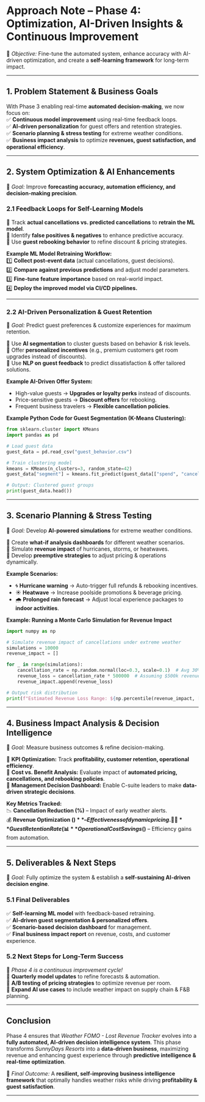 # **Approach Note – Phase 4: Optimization, AI-Driven Insights & Continuous Improvement**  
📌 *Objective:* Fine-tune the automated system, enhance accuracy with AI-driven optimization, and create a **self-learning framework** for long-term impact.  

---

## **1. Problem Statement & Business Goals**  
With Phase 3 enabling real-time **automated decision-making**, we now focus on:  
✅ **Continuous model improvement** using real-time feedback loops.  
✅ **AI-driven personalization** for guest offers and retention strategies.  
✅ **Scenario planning & stress testing** for extreme weather conditions.  
✅ **Business impact analysis** to optimize **revenues, guest satisfaction, and operational efficiency**.  

---

## **2. System Optimization & AI Enhancements**  
📌 *Goal:* Improve **forecasting accuracy, automation efficiency, and decision-making precision**.  

### **2.1 Feedback Loops for Self-Learning Models**  
🔹 Track **actual cancellations vs. predicted cancellations** to **retrain the ML model**.  
🔹 Identify **false positives & negatives** to enhance predictive accuracy.  
🔹 Use **guest rebooking behavior** to refine discount & pricing strategies.  

**Example ML Model Retraining Workflow:**  
1️⃣ **Collect post-event data** (actual cancellations, guest decisions).  
2️⃣ **Compare against previous predictions** and adjust model parameters.  
3️⃣ **Fine-tune feature importance** based on real-world impact.  
4️⃣ **Deploy the improved model via CI/CD pipelines.**  

---

### **2.2 AI-Driven Personalization & Guest Retention**  
📌 *Goal:* Predict guest preferences & customize experiences for maximum retention.  

🔹 Use **AI segmentation** to cluster guests based on behavior & risk levels.  
🔹 Offer **personalized incentives** (e.g., premium customers get room upgrades instead of discounts).  
🔹 Use **NLP on guest feedback** to predict dissatisfaction & offer tailored solutions.  

**Example AI-Driven Offer System:**  
- High-value guests → **Upgrades or loyalty perks** instead of discounts.  
- Price-sensitive guests → **Discount offers** for rebooking.  
- Frequent business travelers → **Flexible cancellation policies**.  

**Example Python Code for Guest Segmentation (K-Means Clustering):**  
```python
from sklearn.cluster import KMeans
import pandas as pd

# Load guest data
guest_data = pd.read_csv("guest_behavior.csv")

# Train clustering model
kmeans = KMeans(n_clusters=3, random_state=42)
guest_data["segment"] = kmeans.fit_predict(guest_data[["spend", "cancellations", "loyalty_score"]])

# Output: Clustered guest groups
print(guest_data.head())
```

---

## **3. Scenario Planning & Stress Testing**  
📌 *Goal:* Develop **AI-powered simulations** for extreme weather conditions.  

🔹 Create **what-if analysis dashboards** for different weather scenarios.  
🔹 Simulate **revenue impact** of hurricanes, storms, or heatwaves.  
🔹 Develop **preemptive strategies** to adjust pricing & operations dynamically.  

**Example Scenarios:**  
- 🌀 **Hurricane warning** → Auto-trigger full refunds & rebooking incentives.  
- ☀️ **Heatwave** → Increase poolside promotions & beverage pricing.  
- 🌧️ **Prolonged rain forecast** → Adjust local experience packages to **indoor activities**.  

**Example: Running a Monte Carlo Simulation for Revenue Impact**  
```python
import numpy as np

# Simulate revenue impact of cancellations under extreme weather
simulations = 10000
revenue_impact = []

for _ in range(simulations):
    cancellation_rate = np.random.normal(loc=0.3, scale=0.1)  # Avg 30% cancellations
    revenue_loss = cancellation_rate * 500000  # Assuming $500k revenue per week
    revenue_impact.append(revenue_loss)

# Output risk distribution
print(f"Estimated Revenue Loss Range: ${np.percentile(revenue_impact, [5, 95])}")
```

---

## **4. Business Impact Analysis & Decision Intelligence**  
📌 *Goal:* Measure business outcomes & refine decision-making.  

🔹 **KPI Optimization:** Track **profitability, customer retention, operational efficiency**.  
🔹 **Cost vs. Benefit Analysis:** Evaluate impact of **automated pricing, cancellations, and rebooking policies**.  
🔹 **Management Decision Dashboard:** Enable C-suite leaders to make **data-driven strategic decisions**.  

**Key Metrics Tracked:**  
📉 **Cancellation Reduction (%)** – Impact of early weather alerts.  
💰 **Revenue Optimization ($)** – Effectiveness of dynamic pricing.  
🙋‍♂️ **Guest Retention Rate (%)** – Success of AI-driven personalization.  
📊 **Operational Cost Savings ($)** – Efficiency gains from automation.  

---

## **5. Deliverables & Next Steps**  
📌 *Goal:* Fully optimize the system & establish a **self-sustaining AI-driven decision engine**.  

### **5.1 Final Deliverables**  
✅ **Self-learning ML model** with feedback-based retraining.  
✅ **AI-driven guest segmentation & personalized offers**.  
✅ **Scenario-based decision dashboard** for management.  
✅ **Final business impact report** on revenue, costs, and customer experience.  

### **5.2 Next Steps for Long-Term Success**  
📌 *Phase 4 is a continuous improvement cycle!*  
🔹 **Quarterly model updates** to refine forecasts & automation.  
🔹 **A/B testing of pricing strategies** to optimize revenue per room.  
🔹 **Expand AI use cases** to include weather impact on supply chain & F&B planning.  

---

## **Conclusion**  
Phase 4 ensures that *Weather FOMO - Lost Revenue Tracker* evolves into a **fully automated, AI-driven decision intelligence system**. This phase transforms *SunnyDays Resorts* into a **data-driven business**, maximizing revenue and enhancing guest experience through **predictive intelligence & real-time optimization**.  

🚀 *Final Outcome:* A **resilient, self-improving business intelligence framework** that optimally handles weather risks while driving **profitability & guest satisfaction**.  

---
